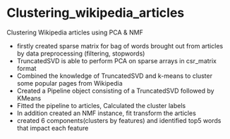 # Clustering_wikipedia_articles

 Clustering Wikipedia articles using PCA & NMF
- firstly created sparse matrix for bag of words brought out from articles by data preprocessing (filtering, stopwords)
- TruncatedSVD is able to perform PCA on sparse arrays in csr_matrix format
- Combined the knowledge of TruncatedSVD and k-means to cluster some popular pages from Wikipedia
- Created a Pipeline object consisting of a TruncatedSVD followed by KMeans
-  Fitted the pipeline to articles, Calculated the cluster labels
- In addition created an NMF instance, fit transform the articles
- created 6 components(clusters by features) and identified top5 words that impact each feature
